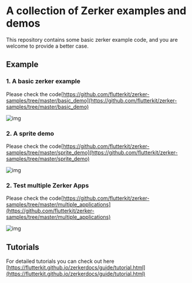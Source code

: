 # A collection of Zerker examples and demos

This repository contains some basic zerker example code, and you are welcome to provide a better case.

## Example

### 1. A basic zerker example
Please check the code[https://github.com/flutterkit/zerker-samples/tree/master/basic_demo](https://github.com/flutterkit/zerker-samples/tree/master/basic_demo)

![img](https://flutterkit.github.io/zerkerdocs/images/example/basic_demo.gif)

### 2. A sprite demo
Please check the code[https://github.com/flutterkit/zerker-samples/tree/master/sprite_demo](https://github.com/flutterkit/zerker-samples/tree/master/sprite_demo)

![img](https://flutterkit.github.io/zerkerdocs/images/example/example1.gif)

### 2. Test multiple Zerker Apps
Please check the code[https://github.com/flutterkit/zerker-samples/tree/master/multiple_applications](https://github.com/flutterkit/zerker-samples/tree/master/multiple_applications)

![img](https://flutterkit.github.io/zerkerdocs/images/example/example3.gif)

## Tutorials
For detailed tutorials you can check out here [https://flutterkit.github.io/zerkerdocs/guide/tutorial.html](https://flutterkit.github.io/zerkerdocs/guide/tutorial.html)